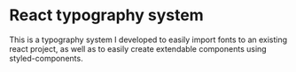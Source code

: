 # React typography system

This is a typography system I developed to easily import fonts to an existing react project, as well as to easily create extendable components using styled-components.
